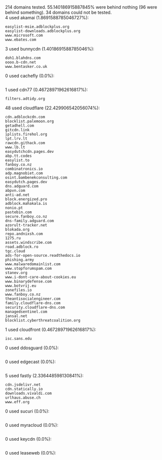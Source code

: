 214 domains tested. 55.140186915887845% were behind nothing (96 were behind something). 34 domains could not be tested.<br>
4 used akamai (1.8691588785046727%):
```
easylist-msie.adblockplus.org
easylist-downloads.adblockplus.org
www.microsoft.com
www.ebates.com
```

3 used bunnycdn (1.4018691588785046%):
```
doh1.blahdns.com
oooo.b-cdn.net
www.bentasker.co.uk
```

0 used cachefly (0.0%):
```

```

1 used cdn77 (0.46728971962616817%):
```
filters.adtidy.org
```

48 used cloudflare (22.429906542056074%):
```
cdn.adblockcdn.com
blocklist.palemoon.org
getadhell.com
gitcdn.link
iplists.firehol.org
lpt.lrv.lt
rawcdn.githack.com
www.lb.lt
easydutchcdn.pages.dev
abp.tt.codes
easylist.to
fanboy.co.nz
combinatronics.io
adp.magnobiet.com
osint.bambenekconsulting.com
easydutch.pages.dev
dns.adguard.com
abpvn.com
anti-ad.net
block.energized.pro
adblock.mahakala.is
nonio.pt
pastebin.com
secure.fanboy.co.nz
dns-family.adguard.com
azorult-tracker.net
blokada.org
repo.andnixsh.com
1275.ru
assets.windscribe.com
road.adblock.ro
tgc.cloud
ads-for-open-source.readthedocs.io
phishing.army
www.malwaredomainlist.com
www.stopforumspam.com
stanev.org
www.i-dont-care-about-cookies.eu
www.binarydefense.com
www.botvrij.eu
zonefiles.io
www.fanboy.co.nz
theantisocialengineer.com
family.cloudflare-dns.com
security.cloudflare-dns.com
managedsentinel.com
jansal.net
blocklist.cyberthreatcoalition.org
```

1 used cloudfront (0.46728971962616817%):
```
isc.sans.edu
```

0 used ddosguard (0.0%):
```

```

0 used edgecast (0.0%):
```

```

5 used fastly (2.336448598130841%):
```
cdn.jsdelivr.net
cdn.statically.io
downloads.vivaldi.com
urlhaus.abuse.ch
www.eff.org
```

0 used sucuri (0.0%):
```

```

0 used myracloud (0.0%):
```

```

0 used keycdn (0.0%):
```

```

0 used leaseweb (0.0%):
```

```
